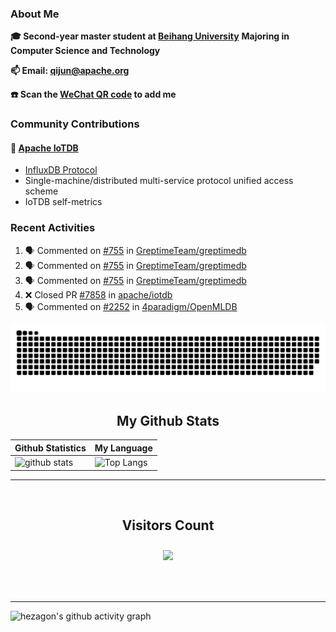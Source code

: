### About Me

**🎓 Second-year master student at [Beihang University](https://www.buaa.edu.cn/)** **Majoring in Computer Science and Technology**

**📫 Email: qijun@apache.org**

**☎️ Scan the [WeChat QR code](https://github.com/jun0315/jun0315/issues/1) to add me**

### Community Contributions

#### 🚀 [Apache IoTDB](https://github.com/apache/iotdb/pulls?q=+is%3Apr+author%3Ajun0315)

- [InfluxDB Protocol](https://iotdb.apache.org/zh/UserGuide/Master/API/InfluxDB-Protocol.html)
- Single-machine/distributed multi-service protocol unified access scheme
- IoTDB self-metrics


### Recent Activities
<!--START_SECTION:activity-->
1. 🗣 Commented on [#755](https://github.com/GreptimeTeam/greptimedb/issues/755) in [GreptimeTeam/greptimedb](https://github.com/GreptimeTeam/greptimedb)
2. 🗣 Commented on [#755](https://github.com/GreptimeTeam/greptimedb/issues/755) in [GreptimeTeam/greptimedb](https://github.com/GreptimeTeam/greptimedb)
3. 🗣 Commented on [#755](https://github.com/GreptimeTeam/greptimedb/issues/755) in [GreptimeTeam/greptimedb](https://github.com/GreptimeTeam/greptimedb)
4. ❌ Closed PR [#7858](https://github.com/apache/iotdb/pull/7858) in [apache/iotdb](https://github.com/apache/iotdb)
5. 🗣 Commented on [#2252](https://github.com/4paradigm/OpenMLDB/issues/2252) in [4paradigm/OpenMLDB](https://github.com/4paradigm/OpenMLDB)
<!--END_SECTION:activity-->

![github contribution grid snake animation](https://raw.githubusercontent.com/jun0315/jun0315/output/github-contribution-grid-snake.svg)

<!-- START NEW SECTION -->
<p align="center">
 <h2 align="center">My Github Stats</h2>

| Github Statistics                                                                                           | My Language                                                                                                                 |
| ----------------------------------------------------------------------------------------------------------- | --------------------------------------------------------------------------------------------------------------------------- |
| ![github stats](https://github-readme-stats.vercel.app/api?username=jun0315&theme=dark&show_icons=true) | ![Top Langs](https://github-readme-stats.vercel.app/api/top-langs/?username=jun0315&hide=TeX&layout=compact&theme=dark) |

<hr>

<div align="center">
<br><h2 align="centre"><b>Visitors Count</b></p>  
<p align="center"><img align="center" src="https://profile-counter.glitch.me/{jun0315}/count.svg" /></p> 
<br></div>

<hr>

![hezagon's github activity graph](https://activity-graph.herokuapp.com/graph?username=jun0315&theme=react-dark)

